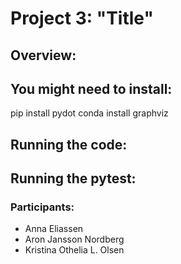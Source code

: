# Project 3: "Title"
## Overview:

## You might need to install: 
pip install pydot
conda install graphviz

## Running the code:

## Running the pytest:

### Participants:
- Anna Eliassen
- Aron Jansson Nordberg
- Kristina Othelia L. Olsen
